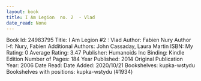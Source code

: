 ```yaml
---
layout: book
title: I Am Legion  no. 2  - Vlad
date_read: None
---
```


Book Id: 24983795
Title: I Am Legion #2 : Vlad
Author: Fabien Nury
Author l-f: Nury, Fabien
Additional Authors: John Cassaday, Laura   Martin
ISBN: 
My Rating: 0
Average Rating: 3.47
Publisher: Humanoids Inc
Binding: Kindle Edition
Number of Pages: 184
Year Published: 2014
Original Publication Year: 2006
Date Read: 
Date Added: 2020/10/21
Bookshelves: kupka-wstydu
Bookshelves with positions: kupka-wstydu (#1934)

